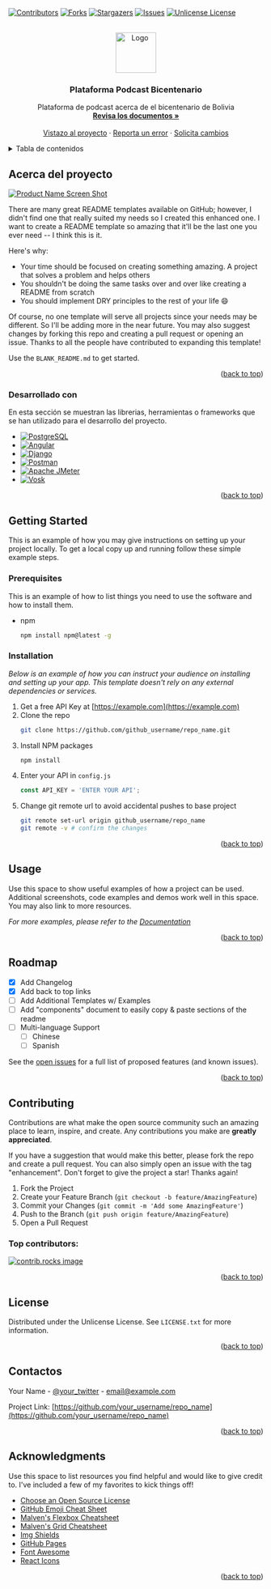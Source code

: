 <!-- Improved compatibility of back to top link: See: https://github.com/othneildrew/Best-README-Template/pull/73 -->
<a id="readme-top"></a>
<!--
*** Thanks for checking out the Best-README-Template. If you have a suggestion
*** that would make this better, please fork the repo and create a pull request
*** or simply open an issue with the tag "enhancement".
*** Don't forget to give the project a star!
*** Thanks again! Now go create something AMAZING! :D
-->



<!-- PROJECT SHIELDS -->
<!--
*** I'm using markdown "reference style" links for readability.
*** Reference links are enclosed in brackets [ ] instead of parentheses ( ).
*** See the bottom of this document for the declaration of the reference variables
*** for contributors-url, forks-url, etc. This is an optional, concise syntax you may use.
*** https://www.markdownguide.org/basic-syntax/#reference-style-links
-->
[![Contributors][contributors-shield]][contributors-url]
[![Forks][forks-shield]][forks-url]
[![Stargazers][stars-shield]][stars-url]
[![Issues][issues-shield]][issues-url]
[![Unlicense License][license-shield]][license-url]



<!-- PROJECT LOGO -->
<br />
<div align="center">
  <a href="https://github.com/othneildrew/Best-README-Template">
    <img src="images/logo.png" alt="Logo" width="80" height="80">
  </a>

  <h3 align="center">Plataforma Podcast Bicentenario</h3>

  <p align="center">
    Plataforma de podcast acerca de el bicentenario de Bolivia
    <br />
    <a href="https://github.com/DiegoLaguna-17/Podcast_bicentenario"><strong>Revisa los documentos »</strong></a>
    <br />
    <br />
    <a href="https://github.com/DiegoLaguna-17/Podcast_bicentenario">Vistazo al proyecto</a>
    &middot;
    <a href="https://github.com/DiegoLaguna-17/Podcast_bicentenario/issues/new?labels=bug&template=bug-report---.md">Reporta un error</a>
    &middot;
    <a href="https://github.com/DiegoLaguna-17/Podcast_bicentenario/issues/new?labels=enhancement&template=feature-request---.md">Solicita cambios</a>
  </p>
</div>



<!-- TABLE OF CONTENTS -->
<details>
  <summary>Tabla de contenidos</summary>
  <ol>
    <li>
      <a href="#about-the-project">Acerca del proyecto</a>
      <ul>
        <li><a href="#built-with">Desarrollado con</a></li>
      </ul>
    </li>
    <li>
      <a href="#getting-started">Getting Started</a>
      <ul>
        <li><a href="#prerequisites">Prerequisitos</a></li>
        <li><a href="#installation">Instalación</a></li>
      </ul>
    </li>
    <li><a href="#usage">Usage</a></li>
    <li><a href="#roadmap">Roadmap</a></li>
    <li><a href="#contributing">Contributing</a></li>
    <li><a href="#license">License</a></li>
    <li><a href="#contact">Contact</a></li>
    <li><a href="#acknowledgments">Acknowledgments</a></li>
  </ol>
</details>



<!-- ABOUT THE PROJECT -->
## Acerca del proyecto

[![Product Name Screen Shot][product-screenshot]](https://example.com)

There are many great README templates available on GitHub; however, I didn't find one that really suited my needs so I created this enhanced one. I want to create a README template so amazing that it'll be the last one you ever need -- I think this is it.

Here's why:
* Your time should be focused on creating something amazing. A project that solves a problem and helps others
* You shouldn't be doing the same tasks over and over like creating a README from scratch
* You should implement DRY principles to the rest of your life :smile:

Of course, no one template will serve all projects since your needs may be different. So I'll be adding more in the near future. You may also suggest changes by forking this repo and creating a pull request or opening an issue. Thanks to all the people have contributed to expanding this template!

Use the `BLANK_README.md` to get started.

<p align="right">(<a href="#readme-top">back to top</a>)</p>



### Desarrollado con

En esta sección se muestran las librerias, herramientas o frameworks que se han utilizado para el desarrollo del proyecto.

* [![PostgreSQL][Postgresql.org]][PostgreSQL-url]
* [![Angular][Angular.io]][Angular-url]
* [![Django][Django.com]][Django-url]
* [![Postman][Postman.com]][Postman-url]
* [![Apache JMeter][ApacheJMeter.com]][ApacheJMeter-url]
* [![Vosk][Vosk.com]][Vosk-url]

<p align="right">(<a href="#readme-top">back to top</a>)</p>



<!-- GETTING STARTED -->
## Getting Started

This is an example of how you may give instructions on setting up your project locally.
To get a local copy up and running follow these simple example steps.

### Prerequisites

This is an example of how to list things you need to use the software and how to install them.
* npm
  ```sh
  npm install npm@latest -g
  ```

### Installation

_Below is an example of how you can instruct your audience on installing and setting up your app. This template doesn't rely on any external dependencies or services._

1. Get a free API Key at [https://example.com](https://example.com)
2. Clone the repo
   ```sh
   git clone https://github.com/github_username/repo_name.git
   ```
3. Install NPM packages
   ```sh
   npm install
   ```
4. Enter your API in `config.js`
   ```js
   const API_KEY = 'ENTER YOUR API';
   ```
5. Change git remote url to avoid accidental pushes to base project
   ```sh
   git remote set-url origin github_username/repo_name
   git remote -v # confirm the changes
   ```

<p align="right">(<a href="#readme-top">back to top</a>)</p>



<!-- USAGE EXAMPLES -->
## Usage

Use this space to show useful examples of how a project can be used. Additional screenshots, code examples and demos work well in this space. You may also link to more resources.

_For more examples, please refer to the [Documentation](https://example.com)_

<p align="right">(<a href="#readme-top">back to top</a>)</p>



<!-- ROADMAP -->
## Roadmap

- [x] Add Changelog
- [x] Add back to top links
- [ ] Add Additional Templates w/ Examples
- [ ] Add "components" document to easily copy & paste sections of the readme
- [ ] Multi-language Support
    - [ ] Chinese
    - [ ] Spanish

See the [open issues](https://github.com/DiegoLaguna-17/Podcast_bicentenario/issues) for a full list of proposed features (and known issues).

<p align="right">(<a href="#readme-top">back to top</a>)</p>



<!-- CONTRIBUTING -->
## Contributing

Contributions are what make the open source community such an amazing place to learn, inspire, and create. Any contributions you make are **greatly appreciated**.

If you have a suggestion that would make this better, please fork the repo and create a pull request. You can also simply open an issue with the tag "enhancement".
Don't forget to give the project a star! Thanks again!

1. Fork the Project
2. Create your Feature Branch (`git checkout -b feature/AmazingFeature`)
3. Commit your Changes (`git commit -m 'Add some AmazingFeature'`)
4. Push to the Branch (`git push origin feature/AmazingFeature`)
5. Open a Pull Request

### Top contributors:

<a href="https://github.com/DiegoLaguna-17/Podcast_bicentenario/graphs/contributors">
  <img src="https://contrib.rocks/image?repo=DiegoLaguna-17/Podcast_bicentenario" alt="contrib.rocks image" />
</a>

<p align="right">(<a href="#readme-top">back to top</a>)</p>



<!-- LICENSE -->
## License

Distributed under the Unlicense License. See `LICENSE.txt` for more information.

<p align="right">(<a href="#readme-top">back to top</a>)</p>



<!-- CONTACT -->
## Contactos

Your Name - [@your_twitter](https://twitter.com/your_username) - email@example.com

Project Link: [https://github.com/your_username/repo_name](https://github.com/your_username/repo_name)

<p align="right">(<a href="#readme-top">back to top</a>)</p>



<!-- ACKNOWLEDGMENTS -->
## Acknowledgments

Use this space to list resources you find helpful and would like to give credit to. I've included a few of my favorites to kick things off!

* [Choose an Open Source License](https://choosealicense.com)
* [GitHub Emoji Cheat Sheet](https://www.webpagefx.com/tools/emoji-cheat-sheet)
* [Malven's Flexbox Cheatsheet](https://flexbox.malven.co/)
* [Malven's Grid Cheatsheet](https://grid.malven.co/)
* [Img Shields](https://shields.io)
* [GitHub Pages](https://pages.github.com)
* [Font Awesome](https://fontawesome.com)
* [React Icons](https://react-icons.github.io/react-icons/search)

<p align="right">(<a href="#readme-top">back to top</a>)</p>



<!-- MARKDOWN LINKS & IMAGES -->
<!-- https://www.markdownguide.org/basic-syntax/#reference-style-links -->
[contributors-shield]: https://img.shields.io/github/contributors/DiegoLaguna-17/Podcast_bicentenario.svg?style=for-the-badge
[contributors-url]: https://github.com/DiegoLaguna-17/Podcast_bicentenario/graphs/contributors
[forks-shield]: https://img.shields.io/github/forks/DiegoLaguna-17/Podcast_bicentenario.svg?style=for-the-badge
[forks-url]: https://github.com/DiegoLaguna-17/Podcast_bicentenario/network/members
[stars-shield]: https://img.shields.io/github/stars/DiegoLaguna-17/Podcast_bicentenario.svg?style=for-the-badge
[stars-url]: https://github.com/DiegoLaguna-17/Podcast_bicentenario/stargazers
[issues-shield]: https://img.shields.io/github/issues/DiegoLaguna-17/Podcast_bicentenario.svg?style=for-the-badge
[issues-url]: https://github.com/DiegoLaguna-17/Podcast_bicentenario/issues
[license-shield]: https://img.shields.io/github/license/DiegoLaguna-17/Podcast_bicentenario.svg?style=for-the-badge
[license-url]: https://github.com/DiegoLaguna-17/Podcast_bicentenario/blob/master/LICENSE.txt
[product-screenshot]: images/screenshot.png
[Angular.io]: https://img.shields.io/badge/Angular-DD0031?style=for-the-badge&logo=angular&logoColor=white
[Angular-url]: https://angular.io/
[Bootstrap.com]: https://img.shields.io/badge/Bootstrap-563D7C?style=for-the-badge&logo=bootstrap&logoColor=white
[Bootstrap-url]: https://getbootstrap.com 
[Django.com]: https://img.shields.io/badge/Django-blue?style=for-the-badge&logo=Django
[Django-url]: https://www.djangoproject.com
[Vosk.com]: https://img.shields.io/badge/Vosk-black?style=for-the-badge
[Vosk-url]: https://alphacephei.com/vosk/
[Postgresql.org]: https://img.shields.io/badge/PostgreSQL-purple?style=for-the-badge&logo=PostgreSQL&logoColor=white
[Postgresql-url]: https://www.postgresql.org
[Postman.com]: https://img.shields.io/badge/Postman-orange?style=for-the-badge&logo=Postman&logoColor=white
[Postman-url]: https://www.postman.com
[ApacheJMeter.com]: https://img.shields.io/badge/Apache_JMeter-red?style=for-the-badge&logo=Apache%20JMeter
[ApacheJMeter-url]: https://jmeter.apache.org
